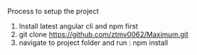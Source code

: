 Process to setup the project
1. Install latest angular cli  and npm first
2. git clone https://github.com/ztmv0062/Maximum.git
3. navigate to project folder and run :  npm install